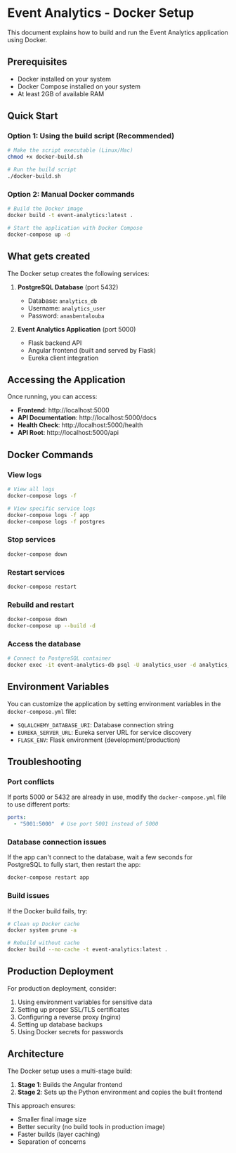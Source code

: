 # Event Analytics - Docker Setup

This document explains how to build and run the Event Analytics application using Docker.

## Prerequisites

- Docker installed on your system
- Docker Compose installed on your system
- At least 2GB of available RAM

## Quick Start

### Option 1: Using the build script (Recommended)

```bash
# Make the script executable (Linux/Mac)
chmod +x docker-build.sh

# Run the build script
./docker-build.sh
```

### Option 2: Manual Docker commands

```bash
# Build the Docker image
docker build -t event-analytics:latest .

# Start the application with Docker Compose
docker-compose up -d
```

## What gets created

The Docker setup creates the following services:

1. **PostgreSQL Database** (port 5432)
   - Database: `analytics_db`
   - Username: `analytics_user`
   - Password: `anasbentalouba`

2. **Event Analytics Application** (port 5000)
   - Flask backend API
   - Angular frontend (built and served by Flask)
   - Eureka client integration

## Accessing the Application

Once running, you can access:

- **Frontend**: http://localhost:5000
- **API Documentation**: http://localhost:5000/docs
- **Health Check**: http://localhost:5000/health
- **API Root**: http://localhost:5000/api

## Docker Commands

### View logs
```bash
# View all logs
docker-compose logs -f

# View specific service logs
docker-compose logs -f app
docker-compose logs -f postgres
```

### Stop services
```bash
docker-compose down
```

### Restart services
```bash
docker-compose restart
```

### Rebuild and restart
```bash
docker-compose down
docker-compose up --build -d
```

### Access the database
```bash
# Connect to PostgreSQL container
docker exec -it event-analytics-db psql -U analytics_user -d analytics_db
```

## Environment Variables

You can customize the application by setting environment variables in the `docker-compose.yml` file:

- `SQLALCHEMY_DATABASE_URI`: Database connection string
- `EUREKA_SERVER_URL`: Eureka server URL for service discovery
- `FLASK_ENV`: Flask environment (development/production)

## Troubleshooting

### Port conflicts
If ports 5000 or 5432 are already in use, modify the `docker-compose.yml` file to use different ports:

```yaml
ports:
  - "5001:5000"  # Use port 5001 instead of 5000
```

### Database connection issues
If the app can't connect to the database, wait a few seconds for PostgreSQL to fully start, then restart the app:

```bash
docker-compose restart app
```

### Build issues
If the Docker build fails, try:

```bash
# Clean up Docker cache
docker system prune -a

# Rebuild without cache
docker build --no-cache -t event-analytics:latest .
```

## Production Deployment

For production deployment, consider:

1. Using environment variables for sensitive data
2. Setting up proper SSL/TLS certificates
3. Configuring a reverse proxy (nginx)
4. Setting up database backups
5. Using Docker secrets for passwords

## Architecture

The Docker setup uses a multi-stage build:

1. **Stage 1**: Builds the Angular frontend
2. **Stage 2**: Sets up the Python environment and copies the built frontend

This approach ensures:
- Smaller final image size
- Better security (no build tools in production image)
- Faster builds (layer caching)
- Separation of concerns 